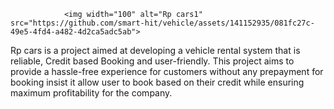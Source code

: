                 <img width="100" alt="Rp cars1" src="https://github.com/smart-hit/vehicle/assets/141152935/081fc27c-49e5-4fd4-a482-4d2ca5adc5ab">
Rp cars is a project aimed at developing a vehicle rental system that is reliable, Credit based Booking and user-friendly. This project aims to provide a hassle-free experience for customers without any prepayment for booking insist it allow user to book based on their credit while ensuring maximum profitability for the company. 
